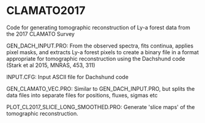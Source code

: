 # CLAMATO2017

Code for generating tomographic reconstruction of Ly-a forest data from the 2017 CLAMATO Survey

GEN_DACH_INPUT.PRO: From the observed spectra, fits continua, applies pixel masks, and extracts Ly-a forest pixels to create a binary file in a format appropriate for tomographic reconstruction using the Dachshund code (Stark et al 2015, MNRAS, 453, 311)

INPUT.CFG: Input ASCII file for Dachshund code

GEN_CLAMATO_VEC.PRO: Similar to GEN_DACH_INPUT.PRO, but splits the data files into separate files for positions, fluxes, sigmas etc

PLOT_CL2017_SLICE_LONG_SMOOTHED.PRO: Generate 'slice maps' of the tomographic reconstruction.
